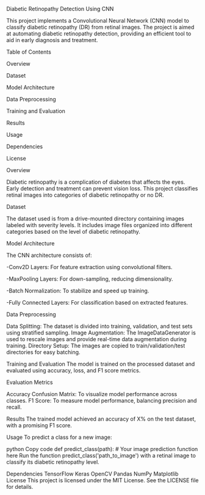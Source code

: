 Diabetic Retinopathy Detection Using CNN

This project implements a Convolutional Neural Network (CNN) model to classify diabetic retinopathy (DR) from retinal images. The project is aimed at automating diabetic retinopathy detection, providing an efficient tool to aid in early diagnosis and treatment.

Table of Contents

Overview

Dataset

Model Architecture

Data Preprocessing

Training and Evaluation

Results

Usage

Dependencies

License

Overview

Diabetic retinopathy is a complication of diabetes that affects the eyes. Early detection and treatment can prevent vision loss. This project classifies retinal images into categories of diabetic retinopathy or no DR.

Dataset

The dataset used is from a drive-mounted directory containing images labeled with severity levels. It includes image files organized into different categories based on the level of diabetic retinopathy.

Model Architecture

The CNN architecture consists of:

-Conv2D Layers: For feature extraction using convolutional filters.

-MaxPooling Layers: For down-sampling, reducing dimensionality.

-Batch Normalization: To stabilize and speed up training.

-Fully Connected Layers: For classification based on extracted features.

Data Preprocessing

Data Splitting: The dataset is divided into training, validation, and test sets using stratified sampling.
Image Augmentation: The ImageDataGenerator is used to rescale images and provide real-time data augmentation during training.
Directory Setup: The images are copied to train/validation/test directories for easy batching.

Training and Evaluation
The model is trained on the processed dataset and evaluated using accuracy, loss, and F1 score metrics.

Evaluation Metrics

Accuracy
Confusion Matrix: To visualize model performance across classes.
F1 Score: To measure model performance, balancing precision and recall.

Results
The trained model achieved an accuracy of X% on the test dataset, with a promising F1 score.

Usage
To predict a class for a new image:

python
Copy code
def predict_class(path):
    # Your image prediction function here
Run the function predict_class('path_to_image') with a retinal image to classify its diabetic retinopathy level.

Dependencies
TensorFlow
Keras
OpenCV
Pandas
NumPy
Matplotlib
License
This project is licensed under the MIT License. See the LICENSE file for details.

